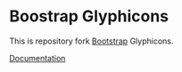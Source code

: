 # Boostrap Glyphicons

This is repository fork [Bootstrap](http://getbootstrap.com) Glyphicons.

[Documentation](http://getbootstrap.com/components/#glyphicons)

